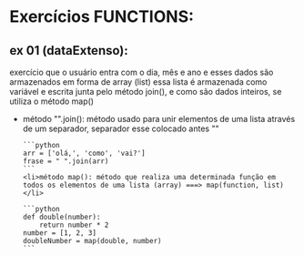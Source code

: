 # Exercícios FUNCTIONS:

## ex 01 (dataExtenso):
exercício que o usuário entra com o dia, mês e ano e esses dados são armazenados em forma de array (list)
essa lista é armazenada como variável e escrita junta pelo método join(), e como são dados inteiros, se utiliza o método 
map()
<ul>
    <li>método "".join(): método usado para unir elementos de uma lista através de um separador, separador esse colocado antes ""</li>

    ```python
    arr = ['olá,', 'como', 'vai?']
    frase = " ".join(arr)
    ```
    <li>método map(): método que realiza uma determinada função em todos os elementos de uma lista (array) ===> map(function, list)</li>

    ```python
    def double(number):
        return number * 2
    number = [1, 2, 3]
    doubleNumber = map(double, number)
    ```
</ul>


